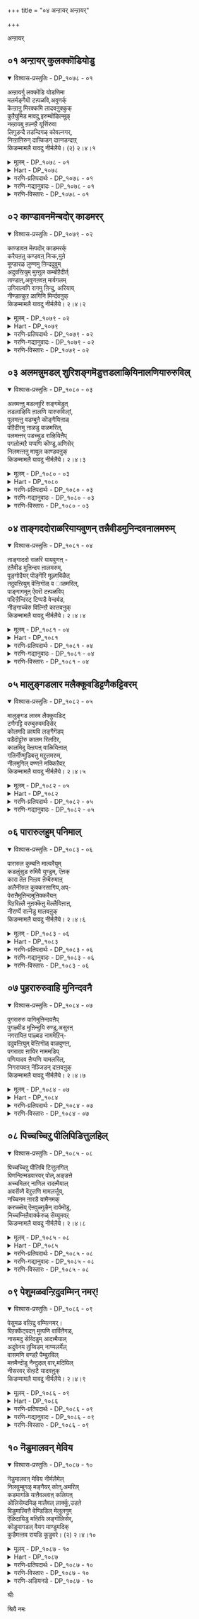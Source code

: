 +++
title = "०४ अन्ऱायर् अन्ऱायर्"

+++

अन्ऱायर्

## ०१ अन्ऱायर् कुलक्कॊडियोडु

<details open><summary>विश्वास-प्रस्तुतिः - DP_१०७८ - ०१</summary>

अऩ्ऱायर्गु लक्कॊडि योडणिमा  
मलर्मङ्गैयॊ टऩ्पळवि,अवुणर्क्  
कॆऩ्ऱाऩु मिरक्कमि लादवऩुक्कुक्  
कुऱैयुमिड मावदु,इरुम्बॊऴिल्सूऴ्  
नऩ्ऱायबु ऩल्नऱै यूर्त्तिरुवा  
लिगुडन्दै तडन्दिगऴ् कोवल्नगर्,  
निऩ्ऱाऩिरुन् दाऩ्किडन् दाऩ्नडन्दाऱ्  
किडम्मामलै यावदु नीर्मलैये। (२) २।४।१
</details>

<details><summary>मूलम् - DP_१०७८ - ०१</summary>

अऩ्ऱायर्गु लक्कॊडि योडणिमा  
मलर्मङ्गैयॊ टऩ्पळवि,अवुणर्क्  
कॆऩ्ऱाऩु मिरक्कमि लादवऩुक्कुक्  
कुऱैयुमिड मावदु,इरुम्बॊऴिल्सूऴ्  
नऩ्ऱायबु ऩल्नऱै यूर्त्तिरुवा  
लिगुडन्दै तडन्दिगऴ् कोवल्नगर्,  
निऩ्ऱाऩिरुन् दाऩ्किडन् दाऩ्नडन्दाऱ्  
किडम्मामलै यावदु नीर्मलैये। (२) २।४।१
</details>

<details><summary>Hart - DP_१०७८</summary>

Our lord who stays with Lakshmi  
and the cowherd’s daughter Nappinnai, loving them,  
stands in Thirunaṛaiyur surrounded with flourishing water and thick groves,  
sits in Thiruvāli, reclines in Thirukkuḍantai  
and dances in Thirukkovalnahar flourishing with ponds:  
He does not show any compassion to the Rākshasas  
and stays in Thiruneermalai hills:
</details>

<details><summary>गरणि-प्रतिपदार्थः - DP_१०७८ - ०१</summary>

अन्ऱु=अन्दु, आयर् कुलम् कॊडियोडु=गोवळर कुलद कुडियॊडनॆ, अणि मामलर् मङ्गैयोडु=सुन्दरवाद दॊड्ड हूविनल्लि हुट्टिद कन्यॆयॊडनॆ, अन्बु अळवि=प्रेमदिन्द कूडिरुववनू, अवुणर् क्कू=असुररिगॆ, ऎन्ऱानुम्=ऎल्ल कालक्कू, इरक्कम् इलादवनुक्कू=करुणॆयिल्लदवनिगॆ, उऱैयुम्=नॆलसुव, इडम् आवदु=स्थळवॆन्दरॆ, इरु=उत्तमवाद, पॊऴिल्=तोपुगळिन्द, शूऴ्-सुत्तुवरिद,नन्ऱु आय=श्रेष्ठ \(पवित्र\)वाद, पुनल्=तीर्थगळुळ्ळ, नऱैयूर्=तिरुनरैयूरिनल्लि, निन्ऱान्=निन्तिरुववनू, तिरु आलि=तिरुवालियल्लि, इरुन्दान्=इरुववनू, कुडन्दै=कुम्भकोणदल्लि, किडन्दान्=शयिनिसिरुववनू, तडम्=तटाकगळिन्द, तिहऴ्=बॆळगुव, कोवल् नहर्=तिरुक्कोवलूरिनल्लि, नडन्दाऱ् कु=नडॆदवनिगॆ, इडम्=नित्यवास माडुव स्थळवॆन्दरॆ, मामलै आवदु=महापर्वतवाद, नीर् मलैये=तिरुनीर् मलै ऎम्बुदे.
</details>

<details><summary>गरणि-गद्यानुवादः - DP_१०७८ - ०१</summary>

अन्दु, गोवळर कुलद कुडियॊडनॆयू सुन्दरवाद दॊड्डहूविनल्लि हुट्टिद कन्यॆयॊडनॆयू प्रेमदिन्द कूडिरुववनू, असुररिगॆ ऎन्दॆन्दिगू करुणॆयिल्लदवनू, उत्तमवाद तोपुगळिन्द सुत्तुवरिद, पवित्रवाद तीर्थगळन्नुळ्ळ तिरुनरैयूरिनल्लि निन्तिरुववनू, तिरुवालियल्लि कुळितिरुववनू, कुम्भकोणदल्लि पवडिसिरुववनू, तटाकगळिन्द बॆळगुव तिरुक्कोवलूरिनल्लि नडॆदवनू नित्यवास माडुव स्थळवॆन्दरॆ. महापर्वतवाद तिरुनीर् मलै ऎम्बुदे.\(१\)
</details>

<details><summary>गरणि-विस्तारः - DP_१०७८ - ०१</summary>

“अन्दु”ऎन्दरॆ, भगवन्तनु श्रीकृष्णनागि अवतरिसिदाग “गोवळर कुलद कुडि” ऎम्बवळु सत्यॆ अथवा नीळादेवि \(नप्पिन्नैदेवि\). भूदेविय अंशळागि अवतरिसिदवळु अवळु. “हूविनल्लि हुट्टिद कन्यॆ”यु श्रीदेवि. श्रीदेविय अंशळागि अवतरिसिदवळु रुक्मिणीदेवि.

कुम्भनॆम्ब राजन मगळु सत्यॆ. अवळिगागि फणवागिट्टिद्द एळुगूळिगळन्नु श्रीकृष्णनु गॆद्दु, सत्यॆयन्नु मदुवॆयादनु. हागॆये, रुक्मिणी देवियन्नु तन्न बाहुबलदिन्दले गॆद्दुकॊण्डु अवळन्नु मदुवॆयादनु. श्रीदेवि भूदेवियवर अंशगळाद रुक्मिणि मत्तु सत्यॆयरल्लि प्रेमदिन्द कूडि इरुववनु स्वामि.

भगवन्तनु अर्चावताररूपियागि ऒन्दॊन्दु पवित्रक्षेत्रदल्लि ऒन्दॊन्दु भङ्गियन्नु अळवडिसिकॊण्डु भक्तरन्नु सलहुत्तानॆ. तिरुनरैयीरिनल्लि स्वामियु “निन्तु” प्रसन्ननागिद्दानॆ. तिरुवालियल्लि अवनु “कुळितु” सेवॆयन्नु पडॆयुत्तिद्दानॆ. कुम्भकोणदल्लि अवनु पवडिसि भक्तरिगॆ आश्रय नीडिद्दानॆ तिरुक्कोयिलूरिनल्लि अवनु “नडॆदु” त्रिविक्रमरूपियागि तोरिकॊळ्ळुत्तिद्दानॆ. अदे स्वामिये, बॆट्टगळल्लि उन्नतवाद बॆट्टवाद तिरुनीर् मलैयल्लि नित्यवास माडुत्त भक्तरिगॆ आश्रयवन्नीयुत्तिद्दानॆ.
</details>

## ०२ काण्डावनमॆन्बदोर् काडमरर्

<details open><summary>विश्वास-प्रस्तुतिः - DP_१०७९ - ०२</summary>

काण्डावऩ मॆऩ्पदॊर् काडमरर्क्  
करैयऩतु कण्डवऩ् निऱ्क,मुऩे  
मूण्डारऴ लुण्णमु ऩिन्ददुवुम्  
अदुवऩ्ऱियुम् मुऩ्ऩुल कम्बॊऱैदीर्त्  
ताण्डाऩ्,अवुणऩवऩ् मार्वगलम्  
उगिराल्वगि रागमु ऩिन्दु, अरियाय्  
नीण्डाऩ्कुऱ ळागिनि मिर्न्दवऩुक्  
किडम्मामलै यावदु नीर्मलैये। २।४।२
</details>

<details><summary>मूलम् - DP_१०७९ - ०२</summary>

काण्डावऩ मॆऩ्पदॊर् काडमरर्क्  
करैयऩतु कण्डवऩ् निऱ्क,मुऩे  
मूण्डारऴ लुण्णमु ऩिन्ददुवुम्  
अदुवऩ्ऱियुम् मुऩ्ऩुल कम्बॊऱैदीर्त्  
ताण्डाऩ्,अवुणऩवऩ् मार्वगलम्  
उगिराल्वगि रागमु ऩिन्दु, अरियाय्  
नीण्डाऩ्कुऱ ळागिनि मिर्न्दवऩुक्  
किडम्मामलै यावदु नीर्मलैये। २।४।२
</details>

<details><summary>Hart - DP_१०७९</summary>

The lord grew angry at Indra  
and burned Kāṇḍavanam when Indra stayed there:  
He fought in the Bharatha war and saved the world from affliction,  
and when he became angry with Hiraṇyan,  
he took the form of a man-lion and split open the Asuran’s chest:  
The lord who went to Mahabali’s sacrifice as a dwarf, grew tall  
and measured the earth and the sky with his feet  
stays in the famous hills of Thiruneermalai:
</details>

<details><summary>गरणि-प्रतिपदार्थः - DP_१०७९ - ०२</summary>

काण्डवनम् ऎन्बदु=खाण्डववन ऎम्बुदु, ओर्=असदृशवाद, काडु अदु=काडु अदु, अमरर् क्कू=देवतॆगळिगॆ, अरैयन्=ऒडॆयनु, अवन्=अवनु, कण्डुनिऱ् क=नोडुत्त निन्तिरलु, मुने=बहळ हिन्दॆ, मूण्डु=हॊत्तिकॊण्डु, आर्=विस्तारवागि तुम्बिकॊण्डु, अऴल्=बॆङ्कियु, उण्ड=भस्म माडुत्तिरलु, मुनिन्दु अदुवुम्=कोपगॊण्डवनू, अदु अन्ऱियुम्=अदल्लदॆयू, मुन्=हिन्दॆ, उलहम्=भूमिय, पॊऱि=भारवन्नु, तीर् त्तु=कळॆदु, आण्डान्=लोकगळन्नु कापाडिदवनू, अवुणन् अवन्=राक्षसनादवन, मार्बु अहलम्=विशालवाद ऎदॆयन्नु, उहिराल्=उगुरुगळिन्द, वहिर् आह=सीळागुवन्तॆ, मुनिन्दु=कोपगॊण्डु, अरि आय्=नरहरियागि, नीण्डान्=बॆळॆदवनू, कुऱळ् आहि=वामन ब्रह्मचारियागि, निमिर्न्दवनुक्कू=नॆट्टगॆ बॆळॆदवनिगॆ, इडम्=नॆलॆसलु स्थळवॆन्दरॆ, मामलै आवदु=बलुदॊड्ड बॆट्टवाद, नीर् मलैये=तिरुनीर् मलै\(क्षेत्रवे\)ये.
</details>

<details><summary>गरणि-गद्यानुवादः - DP_१०७९ - ०२</summary>

हिन्दॆ ऒन्दु सल खाण्डव वनवॆम्ब असदृशवाद काडन्नु देवेन्द्रनु नोडुत्तिद्दन्तॆये अग्नियु अदन्नु सुट्टुभस्म माडिबिडुवुदन्नु कोपगॊण्डु नोडिकॊण्डवन्य्, भूमियभारवन्नु कळॆदु रक्षिसिदवनू, इन्नॊन्दु सल राक्षसनादवन विशालवाद ऎदॆयन्नु उगुरुगळिन्दले सीळुवन्तॆ कोपगॊण्डु नरहरियागि बॆळॆदवनू, वामन वटुवागिद्दु ऎत्तरक्कॆ बॆळॆदवनू आदवनिगॆ नॆलसलु स्थळवॆन्दरॆ, बलुदॊड्ड बॆट्टवाद तिरुनीलमलैये.\(२\)
</details>

<details><summary>गरणि-विस्तारः - DP_१०७९ - ०२</summary>

भूभारवन्नु इळिसुवुदक्कागि, आश्रितरन्नु रक्षिसुवुदक्कागि भगवन्तनु नडसिद कॆलवु अप्रतिमकार्यगळन्नु आऴ्वाररु इल्लि हेळुत्तारॆ.

मॊदलनॆयदु खाण्डव वन दहनद कतॆ. ऒन्दु सल कृष्णार्जुनर बळिगॆ ऒब्ब मुदिब्राह्मणनु बन्दु तनगॆ उण्णलु बेकॆन्दु बेडिदनु. निनगॆ बेकाद्दन्नु निनगॆ तिन्नलु कॊडुत्तेवॆ एनुबेकु केळु”ऎन्दरु. हीगॆ अवरिन्द मातन्नु पडॆदुकॊण्डु कूडले आ ब्राह्मणनु तन्न निजरूपवन्नु तळॆदनु. अवर मुन्दॆ निन्तु “स्वामि, बेरॆ रूपदिन्द बन्दु निम्मल्लि बेडिकॊण्डद्दक्कॆ क्षमॆ बेडुत्तेनॆ. नानु अग्नि. ननगॆ मन्दवागिदॆ. नन्न रोगवासियागलु कॆलवु अपरूपवाद वनौषधिगळु बेकु. अवुगळु खाण्डववनदल्लि मात्रवे बॆळॆयुत्तिवॆ. इन्द्रनिगॆ आ वन सेरिद्दु. यारन्नू अदरॊळक्कॆ होगगॊडदन्तॆ इन्द्रनु नोडिकॊळ्ळुत्तिद्दानॆ. अल्लि ननगॆ बेकाद गिडमूलिकॆगळन्नु उपयोगिसिकॊळ्ळलु ननगॆ अवकाश माडिकॊडि”, ऎन्दनु. कृष्णार्जुनरु हेळिदरु- “आ वनदल्लि कॆलवु दुष्टमृगगळू, दुष्टराक्षसरू तुम्बिकॊण्डिद्दारॆ.अवरन्नॆल्ला निर्मूलगॊळिसुवॆयादरॆ, सै”ऎग्नि अदक्कॆ ऒप्पिदनु. मूवरु वनद बळिगॆ होदरु. ऒळक्कॆ प्रवेशिसुवन्तॆ अग्निगॆ आज्ञ माडिदरु. कूडले वनवॆल्ल, ऎल्लॆल्लू ऒन्देबारिगॆ बॆङ्कि हॊत्तिकॊण्डु आवरिसितु. वनवन्नु सुडलु मॊदलु माडितु. देवेन्द्रनु इदन्नु कण्डनु. बहळ बिरुसाद मळॆयन्नु आ वनद मेलॆ सुरिसिदनु. आदरॆ, अर्जुननु आ वनवन्नु ऎल्ल कडॆगळिन्दलू बाणगळिन्द चप्परवन्नु कट्टि, ऒन्दु हनि मळॆयू ऒळक्कॆ बीळदन्तॆ कतडॆदिट्टनु. इदरिन्द, अग्नियु खाण्डव वनवन्नु पूर्तियागि सुट्टुहाकिदनु. लॆक्कविल्लदष्टु दुष्टप्राणिगळू दुष्तराक्षसरू अल्लिन्द तप्पिसिकॊळ्ळलारदॆ अल्लिये नाशहॊन्दिदरु.

ऎरडनॆयदु भूमिय भारवन्नु कळॆदद्दु. महाभारतयुद्धवन्नु तॊडगिसिदवनू,अलि नॆरॆद हदिनॆण्टु अक्षौहिणि सैन्यवू, ऎल्ल कौरवरू, अवर बन्धुमित्ररू-ऎल्लरू मडिदु नाशवागुवन्तॆ माडिदवनू श्रीकृष्णरूपियाद भगवन्तने. इदरिन्द बहुमट्टिन भूभार इळियितु.

मूरनॆयदु, दुष्टनाद हिरण्यकशिपुवन्नु कॊन्दुहाकि, प्रह्लादनन्नु रक्षिसिद्दु नरहरिरूपनागि.

नाल्कनॆयदु, वामन वटुवागि बन्दु, त्रिविक्रमनागि बॆळॆदु बलिचक्रवर्तियनु उद्धरिसि, अवनिगॆ ऒन्दुलोकाधिपत्यवन्नु कॊट्टद्दु.

परम उदारियाद भगवन्तनु भक्तजनर उद्धारक्कागिये ईग तिरुनीर् मलैयल्लि नॆलसिद्दानॆ. अवनन्नु आश्रयिसि श्रेयस्सु पडॆयबेकॆन्नुत्तारॆ, आऴ्वाररु.
</details>

## ०३ अलमन्नुमडल् शुरिशङ्गमॆडुत्तडलाऴियिनालणियारुरुविल्

<details open><summary>विश्वास-प्रस्तुतिः - DP_१०८० - ०३</summary>

अलमऩ्ऩु मडल्सुरि सङ्गमॆडुत्  
तडलाऴियि ऩालणि यारुरुविल्f,  
पुलमऩ्ऩु वडम्बुऩै कॊङ्गैयिऩाळ्  
पॊऱैदीरमु ऩाळडु वाळमरिल्,  
पलमऩ्ऩर् पडच्चुड राऴियिऩैप्  
पगलोऩ्मऱै यप्पणि कॊण्डु,अणिसेर्  
निलमऩ्ऩऩु मायुल काण्डवऩुक्  
किडम्मामलै यावदु नीर्मलैये। २।४।३
</details>

<details><summary>मूलम् - DP_१०८० - ०३</summary>

अलमऩ्ऩु मडल्सुरि सङ्गमॆडुत्  
तडलाऴियि ऩालणि यारुरुविल्f,  
पुलमऩ्ऩु वडम्बुऩै कॊङ्गैयिऩाळ्  
पॊऱैदीरमु ऩाळडु वाळमरिल्,  
पलमऩ्ऩर् पडच्चुड राऴियिऩैप्  
पगलोऩ्मऱै यप्पणि कॊण्डु,अणिसेर्  
निलमऩ्ऩऩु मायुल काण्डवऩुक्  
किडम्मामलै यावदु नीर्मलैये। २।४।३
</details>

<details><summary>Hart - DP_१०८०</summary>

Our god, the ruler of the world carries a curving conch  
and a mighty discus that destroys his enemies  
fought in the Bharatha war with the Kauravas,  
throwing his shining discus and hiding the sun,  
the god of the day, and causing the Pandavas to win the war,  
taking away the suffering of Draupadi  
ornamented with beautiful jewels:  
He stays in the beautiful Thiruneermalai hills:
</details>

<details><summary>गरणि-प्रतिपदार्थः - DP_१०८० - ०३</summary>

अलम्=हलायुधवन्नू, मन्नुम्=शाश्वतवाद, अडल्=जयगळिसुव, शुरिशङ्गम्=बलमुरि\(सुरुळि\)शङ्खवन्नू, ऎडुत्तु=धरिसि, अडल्=शक्तिपूर्णवाद, आऴियिनाल्=चक्रायुधदिन्द, अणि=सॊबगु, आर्=तुम्बिद, उरुविल्=दिव्यस्वरूपदिन्द, पुलम्=इन्द्रियगळु, मन्नु=शाश्वतवागि, वडम् पुनै=देहद भागगळन्नु मनोहरगॊळिसिरुव, कॊङ्गैयिन् आळ्=स्तनगळन्नुळ्ळवळ, पॊऱै=सङ्कटवन्नु, तीर=तीरिसुवुदक्कागि, आळ्=जनरन्नु, अडुवाळ्=कॊल्लुवुदक्कागि, अमरिल्=युद्धदल्लि, पल=अनेक, मन्नर्=राजरुगळु, पड-मडिदु बीळुवन्तॆ, शुडर् आऴियिनै=तीक्ष्णवाद\(प्रज्वलिसुव\) चक्रायुधवन्नु, पहलोन्=सूर्यनन्नु, मऱैय=मरॆयिसुवन्तॆ, पणिकॊण्ड=कॆलस माडिद, अणिशेर्=सुन्दरवाद, निलम्=भूमिय, मन्ननुम् आय=ऒडॆयनू आगि, उलहु आण्डवनुक्कू=लोकगळन्नु आळिदवनिगॆ, इडम्=नॆलॆसलु स्थळवॆन्दरॆ, मामलै आवदु=बलुदॊड्ड बॆट्टवाद, नीर् मलैये=तिरुनीर् मलै\(क्षेत्रवे\)ये.
</details>

<details><summary>गरणि-गद्यानुवादः - DP_१०८० - ०३</summary>

हलायुधवन्नू शाश्वतवागि जयगळिसुव सुरुळि शङ्खवन्नू शक्तिपूर्णवाद\(समर्थवाद\) चक्रायुधवन्नू धरिसि सॊबगु तुम्बिद दिव्यस्वरूपदिन्द इन्द्रियगळु शाश्वतवागि देहवन्नु मनोहरगॊळिसुव स्तनगळन्नुळ्ळवळ सङ्कटवन्नु तोरिसुवुदक्कागि, जनरन्नॆल्ल कॊल्लुवुदक्कागि युद्धदल्लि अनेक राजरुगळु मडिदुबीळुवन्तॆ तीक्ष्णवाद प्रज्वलिसुव चक्रायुधवन्नु सूर्यनन्ने मरॆसुवन्तॆ हिडिदु कॆलसमाडिद सुन्दरवाद भूमिय ऒडॆयनू आगि, लोकगळन्नु आळिदवनिगॆ नॆलसुव स्थळवॆन्दरॆ, बलुदॊड्ड बॆट्टवागिरुव तिरुनीर् मलैये.\(३\)
</details>

<details><summary>गरणि-विस्तारः - DP_१०८० - ०३</summary>

दशावतारगळल्लि मूवरु “राम”रन्नु हेळुवुदू वाडिकॆयल्लिदॆ. भार्गव राम अथवा परशुराम, दशरथ राम अथवा श्रीराम, मत्तु बलभद्र अथवा बलराम-ऎम्बवरु मूवरु “राम”रु. परशुरामनिगॆ गण्डुगॊडलि आयुध. दशरथरामन आयुध कोदण्ड\(बिल्लु\). श्रीकृष्णन अण्णनाद बलरामनिगॆ “नेगिलु अथवा हलवे” आयुध. पाशुरदल्लि हलायुधवन्नू, शङ्खचक्रगळन्नू धरिसिदवनु ऒब्बने ऎनुवन्तॆ तोरुत्तदॆ. शङ्खवन्नू चक्रवन्नू धरिसिदवनु बलरामन तम्मनाद श्रीकृष्ण.बलरामनन्नू श्रीकृष्णनन्नू भगवन्तन अवतारगळॆन्दु भाविसि आ आयुधगळन्नु धरिसिदवनु आ स्वामिये ऎम्बन्तॆ वर्णिसलागिदॆ. अवतारगळु भिन्नवादरू ऎल्लवू ऒब्बनदे अल्लवे?

महबहारत युद्धदल्लि, साहसद कतॆगळल्लि बलरामन पात्रबहळ कडमॆ. कॆलसवॆल्ल श्रीकृष्णनदे. लॆक्कविल्लदष्टु राजरन्नु सैन्यवन्नू कॊन्दुहाकिद्दू भूमिय भारवन्निळिसुवुदक्कागि. भीष्मन मुन्दॆ, युद्धकालदल्लि चक्रायुधवन्नु हिडिदु, अवनु निन्ताग सूर्यनन्ने मरॆसुवष्टु दिव्यतेजस्सिनिन्द प्रज्वलिसुत्त मॆरॆदवनु अवने\!

पाशुरदल्लि वर्णिस होगिरुव “मनोहरवाद देहवुळ्ळ सॊबगिनवळन्नु”भूदेवि ऎन्दु भाविसबेकु.
</details>

## ०४ ताङ्गददोराळरियायवुणन् तन्नैवीडमुनिन्दवनालमरुम्

<details open><summary>विश्वास-प्रस्तुतिः - DP_१०८१ - ०४</summary>

ताङ्गाददो राळरि यायवुणऩ् -  
ऱऩैवीड मुऩिन्दव ऩालमरुम्,  
पूङ्गोदैयर् पॊङ्गॆरि मूऴ्गविळैत्  
तदुवऩ्ऱियुम् वॆऩ्ऱिगॊळ् व ाळमरिल्,  
पाङ्गागमुऩ् ऐवरॊ टऩ्पळविप्  
पदिऱ्ऱैन्दिरट् टिप्पडै वेन्दर्बड,  
नीङ्गाच्चॆरु विल्निऱै कात्तवऩुक्  
किडम्मामलै यावदु नीर्मलैये। २।४।४
</details>

<details><summary>मूलम् - DP_१०८१ - ०४</summary>

ताङ्गाददो राळरि यायवुणऩ् -  
ऱऩैवीड मुऩिन्दव ऩालमरुम्,  
पूङ्गोदैयर् पॊङ्गॆरि मूऴ्गविळैत्  
तदुवऩ्ऱियुम् वॆऩ्ऱिगॊळ् व ाळमरिल्,  
पाङ्गागमुऩ् ऐवरॊ टऩ्पळविप्  
पदिऱ्ऱैन्दिरट् टिप्पडै वेन्दर्बड,  
नीङ्गाच्चॆरु विल्निऱै कात्तवऩुक्  
किडम्मामलै यावदु नीर्मलैये। २।४।४
</details>

<details><summary>Hart - DP_१०८१</summary>

Our lord took the form of a man-lion and killed Hiraṇyan  
making all his wives enter the fire,  
and joined the Pandavas, protecting them in the Bharatha war,  
destroying the hundred Kauravas,  
and fulfilling the challenge of Draupadi:  
He stays in the large Thiruneermalai hills:
</details>

<details><summary>गरणि-प्रतिपदार्थः - DP_१०८१ - ०४</summary>

ताङ्गाद=ऎदुरिसलु, तडॆतलु असाध्यवाद, अदु ओर्=अदॊन्दु साटियिल्लद, आळ् अरि आय्=नरहरियागि, अवुणन् तनै=असुरन, वीडमुनिन्दु=मडियुवन्तॆ कोपगॊण्डु, अवनाल्=अवनिन्द, अमरुम्=आश्रयपडॆदिद्द, पूङ्गॊदैयर्=अवन हॆण्डिरु, पॊङ्गु ऎरि मूऴ् ह=उक्कि हरियुव ज्वालॆयल्लि होगुवन्तॆ, विळैत्तु=माडिदवनागि, अदु अन्ऱियुम्=अदल्लदॆ \(अष्टे अल्लदॆ\), वॆन्ऱिकॊळ्=जयगळिसिद, वाळ् अमरिल्=दॊड्डयुद्धदल्लि, पाङ्गाह=तक्क हागॆ \(गॆळॆयनागि\), मुन्=हिन्दॆ, ऒन्दु सल, ऐवरॊडु=ऐवरॊडनॆ, अन्बु अळवि=कृपॆयन्नु तोरि, पदिट्रै=नूर्वर, तिरट्टि=ऒट्टाद, पडै=आयुधगळुळ्ळ, वेन्दर्=राजरू, पड=मडिदु बीळुवन्तॆ, नीङ्गाद-मुगियद\(कॊनॆ मुट्टद\), शॆरुविल्=युद्धदल्लि, निऱै=धर्मवन्नु\(ऒळ्ळॆयदन्नु\), कात्तवनुक्कू=कादवनिगॆ\(रक्षिसिदवनिगॆ\), इडम्=नॆलॆसलु स्थळवॆन्दरॆ, मामलै आवदु=बलुदॊड्ड बॆट्टवाद, नीर् मलैये=तिरुनीर् मलै\(क्षेत्रवे\)ये.
</details>

<details><summary>गरणि-गद्यानुवादः - DP_१०८१ - ०४</summary>

ऎदुरिसलु असाध्यवादन्थ ऒन्दु अपरूपवाद नरहरियागि असुरनु मडिदुबीळुवन्तॆ कोपगॊण्डु अवनन्नाश्रयिसिद्द अवन हॆण्डिरु उक्किहरियुव ज्वालॆयल्लि होगुवन्तॆ माडिदवनू, अष्टे अल्लदॆ हिन्दॆ ऒन्दु सल जयगळिसिद दॊड्डयुद्धदल्लि ऐवरॊडनॆ गॆळॆयनागि अवरिगॆ कृपॆदोरि, नूर्वरु राजरु ऒट्टागि आयुधगळॊडनॆ मडिदु बीळुवन्तॆ, आ कॊनॆमुट्टद युद्धदल्लि ऒळ्ळॆयदन्नु \(धर्मवन्नु\) रक्षिसिदवनिगॆ नॆलसुव स्थळवॆन्दरॆ, दॊड्डबॆट्टवॆन्दरॆ, तिरुनीर् मलैये.\(४\)
</details>

<details><summary>गरणि-विस्तारः - DP_१०८१ - ०४</summary>

नरहरियागि अवतरिसि नडसिद दुष्टनाशन कार्यवन्नू, श्रीकृष्णनागि अवतरिसि महाभारतयुद्धवन्नु तॊडगिसि, सज्जनर रक्षणॆयन्नु नडसि भूभारवन्नु इळिसिद महत्कार्यवन्नू ई पाशुरदल्लि हेळलागिदॆ.
</details>

## ०५ मालुङ्गडलार मलैक्कूवडिट्टणैकट्टिवरम्

<details open><summary>विश्वास-प्रस्तुतिः - DP_१०८२ - ०५</summary>

मालुङ्गड लारम लैक्कुवडिट्  
टणैगट्टि वरम्बुरुवमदिसेर्  
कोलमदि ळायवि लङ्गैगॆडप्  
पडैदॊट्टॊरु कालम रिलदिर,  
कालमिदु वॆऩ्ऱयऩ् वाळियिऩाल्  
गतिर्नीण्मुडिबत्तु मऱुत्तमरुम्,  
नीलमुगिल् वण्णऩॆ मक्किऱैवऱ्  
किडम्मामलै यावदु नीर्मलैये। २।४।५
</details>

<details><summary>मूलम् - DP_१०८२ - ०५</summary>

मालुङ्गड लारम लैक्कुवडिट्  
टणैगट्टि वरम्बुरुवमदिसेर्  
कोलमदि ळायवि लङ्गैगॆडप्  
पडैदॊट्टॊरु कालम रिलदिर,  
कालमिदु वॆऩ्ऱयऩ् वाळियिऩाल्  
गतिर्नीण्मुडिबत्तु मऱुत्तमरुम्,  
नीलमुगिल् वण्णऩॆ मक्किऱैवऱ्  
किडम्मामलै यावदु नीर्मलैये। २।४।५
</details>

<details><summary>Hart - DP_१०८२</summary>

The dark cloud-colored lord  
built a bridge on the roaring ocean  
to go to Lanka with beautiful forts over which moon floats  
and fought with the army of the Rākshasas,terrifying them, destroying Lanka,  
and cutting off the ten heads with shining crowns of Rāvaṇa  
with the sword that was given to him by Nānmuhan:  
He stays in the wonderful Thiruneermalai hills:
</details>

<details><summary>गरणि-प्रतिपदार्थः - DP_१०८२ - ०५</summary>

मालुम्=बलुदॊड्डदाद, कडल्=कडलु,आर=तुम्बुवन्तॆ, मलै=बॆट्टगळ, कुवडु=शिखरगळन्नु, इट्टु=मुळुगिसि, वरम्बु उरुव=ऎदुरु दडवन्नु सेरुवन्तॆ, अणैकट्टि=सेतुवॆयन्नु कट्टि, मदिशेर्-चन्द्रनिगॆ समनाद, कोलम्=सुन्दरवाद, मदिळ् आय=कोटॆयिन्दाद, इलङ्गै=लङ्कापट्टणवु, कॆड=नाशवागुवन्तॆ, पडैतॊट्टु=आयुधगळन्नु प्रयोगिसि, ऒरुकाल्=ऒन्दु सल, अमरिल् अदिर=युद्धभूमि नडुगुवन्तॆ माडलु, कालम् इदु ऎन्ऱु=इदु सकालवॆन्दु तिळिदु, अयन् वाळियिनाल्=ब्रह्मास्त्रदिन्द, कदिर् नीळ् मुडिपत्तुम्=हॊळॆयुव, ऎत्तरवाद, किरीटगळु हत्तन्नू अऱुत्तु=कडिदु हाकि, अमरुम्=मुगिसिद, नीलम् मुहिल् वण्णन्=नीलमुगिलबण्णदवनु, ऎमक्कू=नमगॆ, इऱैवऱ् कु=ऒडॆयनादवनिगॆ, इडम्=नॆलॆसलु स्थळवॆन्दरॆ, मामलै आवदु=बलुदॊड्ड बॆट्टवाद, नीर् मलैये=तिरुनीर् मलै\(क्षेत्रवे\)ये.
</details>

<details><summary>गरणि-गद्यानुवादः - DP_१०८२ - ०५</summary>

हिन्दॆ ऒन्दु सल, बलुदॊड्डदाद कडलु तुम्बुवन्तॆ बॆट्टगळ शिखरगळॊडनॆ मुळुगिसि, ऎदुरु दडवन्नु सेरुवन्तॆ अणॆयनु कट्टि,चन्द्रनिगॆ समनाद सुन्दरवाद कोटॆगळिन्दाद लङ्कापुरियु नाशवागुवन्तॆ आयुधगळन्नु प्रयोगिसि, युद्धभूमियु नडुगुवन्तॆ माडलु इदु सकालवॆन्दु तिळिदु ब्रह्मास्त्रदिन्द हॊळॆयुव ऎत्तरवाद किरीटगळ तलॆगळु हत्तन्नू कडिदुहाकि मुगिसिद नीलमेघश्यामनागि नमगॆ ऒडॆयनागिरुववनिगॆ नॆलसलु स्थळवु बलुदॊड्डबॆट्टवॆन्दरॆ तिरुनीर् मलैये.\(५\)
</details>

## ०६ पारारुलहुम् पनिमाल्

<details open><summary>विश्वास-प्रस्तुतिः - DP_१०८३ - ०६</summary>

पारारुल कुम्बऩि माल्वरैयुम्  
कडलुंसुड रुमिवै युण्डुम्, ऎऩक्  
कारा तॆऩ निऩ्ऱव ऩॆम्बॆरुमाऩ्  
अलैनीरुल कुक्करसागिय,अप्-  
पेराऩैमुऩिन्दमुऩिक्करैयऩ्  
पिऱरिल्लै नुऩक्कॆऩु मॆल्लैयिऩाऩ्,  
नीरार्प्पे राऩ्नॆडु मालवऩुक्  
किडम्मामलै यावदु नीर्मलैये। २।४।६
</details>

<details><summary>मूलम् - DP_१०८३ - ०६</summary>

पारारुल कुम्बऩि माल्वरैयुम्  
कडलुंसुड रुमिवै युण्डुम्, ऎऩक्  
कारा तॆऩ निऩ्ऱव ऩॆम्बॆरुमाऩ्  
अलैनीरुल कुक्करसागिय,अप्-  
पेराऩैमुऩिन्दमुऩिक्करैयऩ्  
पिऱरिल्लै नुऩक्कॆऩु मॆल्लैयिऩाऩ्,  
नीरार्प्पे राऩ्नॆडु मालवऩुक्  
किडम्मामलै यावदु नीर्मलैये। २।४।६
</details>

<details><summary>Hart - DP_१०८३</summary>

Neḍumal, the ocean-colored god,  
who swallowed the world, the high snow-filled mountains,  
the oceans, the sun and the moon and still felt hungry  
and quarreled with Parasuraman, the matchless sage,  
the king of a huge land surrounded with oceans  
stays in the large Thiruneermalai hills and rests on Adisesha on the ocean:
</details>

<details><summary>गरणि-प्रतिपदार्थः - DP_१०८३ - ०६</summary>

पार् आर् उलहुम्=भूमियॆम्ब विशालवाद लोकवन्नू, पनि=तम्पाद, माल्=दॊड्ड, वरैयुम्-पर्वतगळन्नू, कडलुम्=सागरगळन्नू, शुडरुम्=चन्द्रसूर्यरन्नू, इवै=इवुगळॆल्लवन्नू, उण्डु=उण्डु\(बळिकलू\) ऎनक्कु=ननगॆ, आरादु=हसिवु तीरदु, ऎन=ऎन्नुवन्तॆ, निन्ऱवन्=इरुववनू, ऎम्बॆरुमान्=नम्म स्वामियू, अलैनीर्=सागरदिन्द सुत्तुवरिदिरुव, उलहुक्कू=भूमण्डलक्कॆ, अरशु आहिय=राजरागिरुव, अप्पेरानै=आ हॆसरिनवनन्नॆल्ला, मुनिन्द=कोपगॊण्ड, मुनिक्कू=-मुनिगॆ, अरैयन्=नाशकारकनू, नुनक्कू=निनगॆ, पिऱर्=बेरॆ यारू, इल्लै=इल्लवे इल्ल, ऎनुम्=ऎन्नुवन्तॆ इरुववनू, ऎल्लैयिनान्=गडियल्लिये इरुववनू इल्लवे इल्ल ऎन्नुवन्तॆ इरुववनू, नीर् आर्=विस्तारवाद जलराशिय, पेरान्=हॆसरिनवनू,नॆडुमाल् अवनुक्कू=सर्वेश्वरनाद अवनिगॆ, इडम्=नॆलॆसलु स्थळवॆन्दरॆ, मामलै आवदु=बलुदॊड्ड बॆट्टवाद, नीर् मलैये=तिरुनीर् मलै\(क्षेत्रवे\)ये.
</details>

<details><summary>गरणि-गद्यानुवादः - DP_१०८३ - ०६</summary>

विशालवाद भूलोकवन्नू, तम्पागिरुव दॊड्ड बॆट्टगळन्नू सागरगळन्नू चन्द्रसूर्यरन्नू इन्नू ऎल्लवन्नू नुङ्गिद बळिकलू ननगॆ हसिवु तीरदु ऎन्नुवन्तॆ इरुववनू, नम्म स्वामियू, सागरदिन्द सुत्तुवरिदिरुव भूमण्डलद राजरु ऎम्ब हॆसरिनवरिगॆल्ल शत्रुवाद मुनिगॆ नाशकारकनू, बेरॆ यारू निनगॆ समरिल्ल, निन्न ऎल्लॆयल्लि निल्लुववरू इल्ल”ऎम्बन्तॆ इरुववनू, विस्तारवाद जलराशिय हॆसरिनवनू, सर्वेश्वरनू आद अवनिगॆ नॆलसलु स्थळवु बलुदॊड्ड बॆट्टवॆन्दरॆ तिरुनीर् मलैये.\(६\)
</details>

<details><summary>गरणि-विस्तारः - DP_१०८३ - ०६</summary>

महाप्रळयदल्लि भगवन्तन स्वरूपवॆन्थाद्दु ऎम्बुदन्नु इल्लि सूचिसलागिदॆ. तन्न सृष्टिय ऎल्ल वस्तुगळन्नू कबळिसि हाकिदरू सह स्वामिगॆ तृप्तियिल्लवन्तॆ\! अवन हसिवु तीरदन्तॆ\!

भूमण्डलदल्लि राजरु ऎन्निसिकॊण्ड क्षत्रियकुलक्के शत्रुवॆनिसिद्दवनु परशुरामनु. अवन गण्डुगॊडलिगॆ तुत्ताद क्षत्रियरु अदॆष्टु मन्दियो\! अन्थ अनर्थकारियन्नु ऎदुरिसि, अवन सामर्थ्यवन्नु कसिदुकॊण्डवनु श्रीरामनु. ऒन्दु अवतारद मुगिवु इन्नॊन्दर मॊदलु ऎन्दु तोरिसुवुदु इदु\!

भगवन्तनिगॆ समरुण्टे? साटियुण्टे? अवनु सर्वेश्वरनल्लवे? अवन आ अधिकारद ऎल्लॆयन्नु तुळियबल्लवरादरू इद्दारॆये? अवनन्नु एनॆन्दु करॆयुवुदु? यावुदॆन्दरॆ अदे अवन हॆसरु\! सृष्टिय वस्तुगळ हॆसरुगळॆल्लवू अवन हॆसरुगळे\! कडलिन हॆसरिनवनू अवने\!

अमितसमर्थनाद कारुण्यजलधियाद भगवन्तनु तिरुनीर् मलैयल्लि भक्तर उद्धारक्कागिये नॆलसिद्दानॆ. अवनन्नु आश्रयिसि, अवन कृपॆगॆ पात्ररागबेकु-ऎन्नुत्तारॆ, आऴ्वाररु.
</details>

## ०७ पुहरारुरुवाहि मुनिन्दवनै

<details open><summary>विश्वास-प्रस्तुतिः - DP_१०८४ - ०७</summary>

पुगरारुरु वागिमुऩिन्दवऩैप्  
पुगऴ्वीड मुऩिन्दुयि रुण्डु,असुरऩ्  
नगरायिऩ पाऴ्बड नाममॆऱिन्-  
ददुवऩ्ऱियुम् वॆऩ्ऱिगॊळ् वाळवुणऩ्,  
पगरादव ऩायिर नाममडिप्  
पणियादव ऩैप्पणि यामलरिल्,  
निगरायवऩ् नॆञ्जिडन् दाऩवऩुक्  
किडम्मामलै यावदु नीर्मलैये। २।४।७
</details>

<details><summary>मूलम् - DP_१०८४ - ०७</summary>

पुगरारुरु वागिमुऩिन्दवऩैप्  
पुगऴ्वीड मुऩिन्दुयि रुण्डु,असुरऩ्  
नगरायिऩ पाऴ्बड नाममॆऱिन्-  
ददुवऩ्ऱियुम् वॆऩ्ऱिगॊळ् वाळवुणऩ्,  
पगरादव ऩायिर नाममडिप्  
पणियादव ऩैप्पणि यामलरिल्,  
निगरायवऩ् नॆञ्जिडन् दाऩवऩुक्  
किडम्मामलै यावदु नीर्मलैये। २।४।७
</details>

<details><summary>Hart - DP_१०८४</summary>

When the Rākshasa Hiraṇyan, conquerer of all with his sword,  
did not listen to his son Prahladan  
and refused to recite the thousand names of the god,  
the lord who was the equal of the Asuran Hiraṇyan in battle  
took the form of a heroic man-lion,  
fought with Hiraṇyan and split open his chest:  
He stays in the large Thiruneermalai hills:
</details>

<details><summary>गरणि-प्रतिपदार्थः - DP_१०८४ - ०७</summary>

पुहर्=तेजस्सु, आर्=तुम्बिद, उरु आहि=रूपवुळ्ळवनागि, मुनिन्दवनै=कोपगॊण्डवनन्नु, पुहऴ् वीड=अवन हॊगळिकॆयॆल्ल नाशवागुवन्तॆ, मुनिन्दु=कोपगॊण्डु, उयिर् उण्डु=प्राणवन्नु अपहरिसि, \(कॊन्दु\), अशुरन्=आ असुरन, नहर् आयिन=नगरगळॆनिसिद्दवन्नु, पाऴ्पड=हाळु बीळुवन्तॆयू, नामम् ऎरिन्दु=हॆसरु सह इल्लदन्तॆयू माडि, अदु अन्ऱियुम्=अष्टे अल्लदॆयू, वॆन्ऱिकॊळ्=जयगळिसुव, वाळ्=खड्गधारियाद, अवुणन्=असुरनू, आयिरम् नामम्=साविर नामगळन्नु, पहरादवन्=उच्चरिसदवनू, अडि पणियादवन्=पादगळिगॆ ऎरगदवनू, पणियाल्=कार्यगळल्लियू, अमरिल्=युद्धदल्लि, निहर् आयवन्=\(तनगॆ\)समनादवनू आद, अवनै=अवनन्नु, नॆञ्जु=ऎदॆयन्नु, इडन्दान् अवनुक्कू=सीळिदवनिगॆ, इडम्=नॆलॆसलु स्थळवॆन्दरॆ, मामलै आवदु=बलुदॊड्ड बॆट्टवाद, नीर् मलैये=तिरुनीर् मलै\(क्षेत्रवे\)ये.
</details>

<details><summary>गरणि-विस्तारः - DP_१०८४ - ०७</summary>

तेजस्सिनिन्द तुम्बिद रूपवुळ्ळवनागि कोपगॊण्डवनन्नु अवन हॊगळिकॆयॆल्ल नाशवागुवन्तॆ कोपिसिकॊण्डु अवनन्नु कॊन्दु, आ असुरन

नगरगळु हाळुबीळुवन्तॆयू हॆसरिल्लदन्तॆयू माडि, अष्टे अल्लदॆ जयवन्नु गळिसिकॊडुव खड्गधारियागि, साविर नामगळन्नु उच्चरिसदवनागि, पादगळिगॆ ऎरगदवनागि कार्यदल्लू युद्धदल्लू तनगॆ सरिसमनागिद्द असुरन ऎदॆयन्नु सीळिदवनिगॆ नॆलसलु स्थळवाद बलुदॊड्ड बॆट्टवॆन्दरॆ तिरु नीर् मलैये.\(७\)

ई पाशुरदल्लि भगवन्तन दुष्टनिग्रहद विषयदल्लि ऎरडु निदर्शनगळन्नु तॆगॆदुकॊळ्ळलागिदॆ. मॊदलनॆयदु भगवन्तनु श्रीकृष्णनागि अवतरिसिद्दाग नडॆदद्दु. काशिपट्टणद नॆरॆयल्लि करूशपट्टण\(मत्तु देश\). अदक्कॆ पौण्ड्रक नॆम्बवनॊब्ब राज. तनन् समानरे इल्लवॆम्ब हॆम्मॆ अवनिगॆ. अवन सङ्गडिगरु. “नीने भगवन्तन अवतारवाद वासुदेव”ऎन्दु मुखस्तुति माडुत्तिद्दरु. अदन्नु केळिकेळि अवनिगॆ अदे नम्बिकॆ बन्तु. तन्नन्नु पौण्ड्रक वासुदेव” ऎन्दु करॆयबेकॆन्दु तन्न देशदल्लॆल्ला सारिसिदनु. अल्लदॆ तानु शङ्ख, चक्रगळन्नू,कौस्तुभमणियन्नू, पीताम्बरवन्नू वनमालॆयन्नू धरिसिकॊण्डिद्दनु. कडॆगॆ, श्रीकृष्णन बळिगॆ तन्न दूतनॊब्बनन्नु कळुहिसि, “नाने वासुदेव, नीनल्ल. सुळ्ळुसुळ्ळागि असाधारणवाद चिह्नॆगळन्नु धरिसिरुवुदु तप्पु. इन्दिनिन्द अवुगळन्नु तॆगॆदुहाकु. इल्लवादरॆ, नन्नॊडनॆ युद्धक्कॆ सिद्धनागु”ऎन्दु हेळिकळुहिसिदनु. अवन अट्टहासद मातुगळिगॆ कृष्णनु नसुनक्कु “नीनु मूढ. निन्न कपट वेषवन्नु तॆगॆसिबिडुवॆनु. ऎच्चरिकॆ”ऎन्दु मरुमातन्नु हेळिकळुहिसिदॆनु. अल्लदॆ, अवन मेलॆ युद्धक्कॆ होदनु. अल्लि अवनन्नु कॊन्दुहाकिद्दल्लदॆ, अवन मित्रनागिद्द काशिराजनन्नु कॊन्दुहाकिदनु.

ऎरडनॆय निदर्शन हिरण्यकशिपुविनदु. नरहरियागि भगवन्तनु अवनन्नु सीळिहाकि भक्तनाद प्रह्लादनन्नु रक्षिसिद.\(अनुग्रहिसिद\)कतॆ.
</details>

## ०८ पिच्चच्चिऱु पीलिपिडित्तुलहिल्

<details open><summary>विश्वास-प्रस्तुतिः - DP_१०८५ - ०८</summary>

पिच्चच्चिऱु पीलिबि टित्तुलगिल्  
पिणन्दिऩ्मडवारवर् पोल्,अङ्ङऩे  
अच्चमिलर् नाणिल रादऩ्मैयाल्  
अवर्सॆय्गै वॆऱुत्तणि मामलर्त्तूय्,  
नच्चिनम ऩारडै यामैनमक्  
करुळ्सॆय् ऎऩवुळ्गुऴैन् दार्वमॊडु,  
निच्चम्निऩैवार्क्करुळ् सॆय्युमवऱ्  
किडम्मामलै यावदु नीर्मलैये। २।४।८
</details>

<details><summary>मूलम् - DP_१०८५ - ०८</summary>

पिच्चच्चिऱु पीलिबि टित्तुलगिल्  
पिणन्दिऩ्मडवारवर् पोल्,अङ्ङऩे  
अच्चमिलर् नाणिल रादऩ्मैयाल्  
अवर्सॆय्गै वॆऱुत्तणि मामलर्त्तूय्,  
नच्चिनम ऩारडै यामैनमक्  
करुळ्सॆय् ऎऩवुळ्गुऴैन् दार्वमॊडु,  
निच्चम्निऩैवार्क्करुळ् सॆय्युमवऱ्  
किडम्मामलै यावदु नीर्मलैये। २।४।८
</details>

<details><summary>Hart - DP_१०८५</summary>

The Jains carry peacock feathers  
and like people who eat corpses  
they wander shamelessly and fearlessly:  
The devotees of the lord  
who hate the Jains come to our god's temple every day,  
sprinkle beautiful flowers with love on his feet  
and pray with their hearts melting, saying,  
“Protect us from Yama and give us your grace:”  
He stays in the beautiful Thiruneermalai hills  
and gives his grace to his devotees:
</details>

<details><summary>गरणि-प्रतिपदार्थः - DP_१०८५ - ०८</summary>

शिऱु=चिक्कदाद, पीलि पिच्चम्=नविलुगरिय कट्टन्नु\(बीसणिगॆयन्नु\)पिडित्तु=हिडिदुकॊण्डु, उलहिल्=जगत्तिनल्लि, पिणम् तिन्=हॆणगळन्नु तिन्नुव, मडवार् अवर् पोल्=पिशाचिगळ हागॆ, अञ्जने=हागॆये अल्लिये, अच्चम् इलर्=भयविल्लदवरागि, नाण् इलर्=नाचिकॆयिल्लदवरागि, आ-तन्मैयाल्=आ बगॆय स्वभाववुळ्ळवरागि इरुव, अवर् शॆय् है=अवर कार्यगळल्लि, वॆऱुत्तु=बेसरगॊण्डु, अणि=सुन्दरवाद, मामलर्=श्रेष्ठवाद हूगळन्नु, तूय्=समर्पिसि, नच्चि=दृढनम्बिकॆयिन्द\(भक्तियिन्द\) नमनार्=यमनवरु

अडैयामै=\(नम्मन्नु\)सेरदन्तॆ नमक्कू-नमगॆ, अरुळ् शॆय् ऎन=कृपॆमाडु ऎन्दु, उळ् कुऴैन्दु=मनस्सु करगि, आर्वमोडु=आशॆयिन्द, निच्चम्-अनुदिनवू, निनैवार् क्कू=नॆनॆयुववरिगॆ, अरुळ् शॆय्युमवऱ्कु=कृपॆदोरुववनिगॆ, इडम्=नॆलॆसलु स्थळवॆन्दरॆ, मामलै आवदु=बलुदॊड्ड बॆट्टवाद, नीर् मलैये=तिरुनीर् मलै\(क्षेत्रवे\)ये.
</details>

<details><summary>गरणि-गद्यानुवादः - DP_१०८५ - ०८</summary>

नविलुगरिय चिक्ककट्टन्नु\(बीसणिगॆयन्नु\) हिडिदुकॊण्डु जगत्तिनल्लि हॆणगळन्नु तिन्नुव पिशाचिगळ हागॆ अल्लिये हागॆये भयवू नाचिकॆयू इल्लदन्थ स्वभावदवरागि इरुववर कार्यगळल्लि बेसरगॊण्डु सुन्दरवाद श्रेष्ठवाद हूगळन्नु समर्पिसि, दृढनम्बिकॆ, भक्तियिन्द “यमनवरु नम्मन्नु सेरदन्तॆ नमगॆ कृपॆमाडु” ऎन्दु मनस्सु करगि आशॆयिन्द अनुदिनवू नॆनॆयुववरिगॆ कृपॆदोरुववनिगॆ नॆलसुव स्थळवु बलुदॊड्ड बॆट्टवॆन्दरॆ, तिरुनीर् मलैये.\(८\)
</details>

<details><summary>गरणि-विस्तारः - DP_१०८५ - ०८</summary>

नविलुगरिय चिक्ककट्टनु, नविलुगरिय बीसणिगॆयन्नु हिडिदिरुववरु जैनरु. तम्मिन्द याव बगॆयल्लू जीवहिंसॆयागबारदु ऎम्बुदु अवर धर्म. नविलुगरिय कट्टन्नू बीसणिगॆयन्नू उपयोगिसिकॊण्डु आदष्टु मट्टिगॆ जीवहिंसॆयन्नु आदष्टु मट्टिगॆ तडॆगट्टुत्तारॆ.

मनुष्यरागि जनिसि, मनुष्यर नडुवॆ बाळुवाग कीळुप्राणिगळन्तॆ नग्नावस्थॆयल्लि ऎन्दरॆ, हुट्टिद हागॆये, इरुवुदक्कॆ साध्यविल्ल. मनुष्यनु मैमेलॆ बट्टॆयन्नु धरिसबेकु. बट्टॆबरॆ इल्लदॆ बरिय मैयल्लिरुवुवु पिशाचिगळु ऎन्नुत्तारॆ आऴ्वाररु.

जैनरल्लि ऒन्दु पङ्गडदवरु दिगम्बररु. अवरिगॆ मैमेलॆ बट्टॆ इल्ल. अवरु जितेन्द्रियरु ऎन्दु अदु तोरिसुत्तदॆ.

जैनर वेष, भूषण, नडतॆगळु अन्दिन सनातनिगळिगॆ हिडिसदु. अदक्कॆ अवरु बेसरगॊण्डु देवालयगळल्लि भगवन्तनिगॆ ऒळ्ळॆय सुवासनॆय हूगळन्नु भक्तियिन्द समर्पिसि “यमनवरु नम्म बळिगॆ सुळियदन्तॆ करुणिसु स्वामि”ऎन्दु अनुदिनवू भक्तियिन्द मनस्सु करगि आसक्तियिन्द प्रार्थिसुववरिगॆ स्वामियु कृपॆदोरुत्तानॆ.

तिरुनीर् मलैयल्लि कृपाळुवाद भगवन्तनु नॆलसिद्दानॆ. अवनन्नु आश्रयिसि, अवन अनुग्रह पडॆयबेकु ऎन्नुत्तारॆ आऴ्वाररु.
</details>

## ०९ पेशुमळवन्ऱिदुवम्मिन् नमर्\!

<details open><summary>विश्वास-प्रस्तुतिः - DP_१०८६ - ०९</summary>

पेसुमळ वऩ्ऱिदु वम्मिऩ्नमर्।  
पिऱर्क्केट्पदऩ् मुऩ्पणि वार्विऩैगळ्,  
नासमदु सॆय्दिडुम् आदऩ्मैयाल्  
अदुवेनम तुय्विडम् नाण्मलर्मेल्  
वासमणि वण्डऱै पैम्बुऱविल्  
मऩमैन्दॊडु नैन्दुऴल् वार्,मदियिल्  
नीसरवर् सॆऩ्ऱटै यादवऩुक्  
किडम्मामलै यावदु नीर्मलैये। २।४।९
</details>

<details><summary>मूलम् - DP_१०८६ - ०९</summary>

पेसुमळ वऩ्ऱिदु वम्मिऩ्नमर्।  
पिऱर्क्केट्पदऩ् मुऩ्पणि वार्विऩैगळ्,  
नासमदु सॆय्दिडुम् आदऩ्मैयाल्  
अदुवेनम तुय्विडम् नाण्मलर्मेल्  
वासमणि वण्डऱै पैम्बुऱविल्  
मऩमैन्दॊडु नैन्दुऴल् वार्,मदियिल्  
नीसरवर् सॆऩ्ऱटै यादवऩुक्  
किडम्मामलै यावदु नीर्मलैये। २।४।९
</details>

<details><summary>Hart - DP_१०८६</summary>

If you worship the god of Thiruneermalai  
whose fame surpasses words,  
even before Yama’s messengers know what your karma is,  
that hill will destroy your karma and protect you:  
He stays in those flourishing hills  
where lovely bees swarm around fragrant flowers in flourishing groves  
and where evil people caught in the pleasures  
of the five senses and mind cannot reach him:
</details>

<details><summary>गरणि-प्रतिपदार्थः - DP_१०८६ - ०९</summary>

पेशुम् अळवु=मातनाडुव परिमितियु, अन्ऱु=अल्ल, इदु=इदु, वम्मिन्=बन्नि, नमर्=नम्मवरे, पिऱर्=इतररु, केट्पदन् मुन्=केळुवुदक्कॆ मुञ्चॆये, पणिवार्=नमस्करिसुववर, विनैहळ्=पापगळ, नाशम्=नाशवन्नु, अदु शॆय्दु इडुम्=अदु माडिबिडुवुदु, आदन्मैयाल्=आ स्वभावद्दाद्दरिन्द, अदुवे=अदॆये, नमदु=नम्म, उय् वु इडम्-उज्जीइसलु\(तक्क\)स्थळवागिदॆ, नाळ्-आगले बिरिद, मलर् मेल्=हूविन मेलॆ, वाशम्=वासिसुव, अणि=सुन्दरवाद, वण्डु=दुम्बिगळु, अऱै=झेङ्करिसुत्ता इरुव, पै=विशालवाद, पुऱविल्=उपवनगळल्लि, मनम्=मनस्सु, ऐन्दॊडु=ऐदु विषयगळल्लिये, नैन्दु=तन्नन्ने मरॆतु, उऴल्वार्=हॊरळाडुववरु, मदि इल्=बुद्धि इल्लदवरु, नीशर् अवर्=नीचरु, शॆन्ऱु=होगि, अडैयादवनुक्कू=\(भगवन्तनन्नु\) सेरदवनिगॆ, इडम्=नॆलॆसलु स्थळवॆन्दरॆ, मामलै आवदु=बलुदॊड्ड बॆट्टवाद, नीर् मलैये=तिरुनीर् मलै\(क्षेत्रवे\)ये.
</details>

<details><summary>गरणि-गद्यानुवादः - DP_१०८६ - ०९</summary>

मातनाडुव परिमितियल्ल इदु, बन्नि नम्मवरे\! इतररुकेळुवुदक्किन्त मुञ्चॆये नमस्करिसुववर पापवन्नु अदु नाशमाडिबिडुवुदु. आ स्वभाववुळ्ळद्दाद्दरिन्द अदॆये नम्म उज्जीवनक्कॆ तक्क स्थळवागिदॆ. आगले बिरिद हूविन मेलॆ वासमाडुव सुन्दरवाद दुम्बिगळु झेङ्करिसुत्ता इरुव विशालवाद उपवनगळल्लि मनस्सु ऐदुविषयगळल्लिये हॊरळाडुत्ता तम्मन्ने मरॆयुव स्वभावदवरु मतिगॆट्टवरु. नीचरु अवरु. होगि भगवन्तनन्नु सेरदवनिगॆ तक्क स्थळवाद बलुदॊड्ड बॆट्टवॆन्दरॆ तिरुनीर् मलैये.\(९\)
</details>

<details><summary>गरणि-विस्तारः - DP_१०८६ - ०९</summary>

पवित्रक्षेत्रगळ विषयवन्नु, अल्लिय प्रकृतिसौन्दर्यवन्नु, सकल पापगळन्नू नीगिसुव अवुगळ श्रेष्ठ सन्निवेशवन्नु \(अवुगळ नडुवॆ\) अल्लि नॆलसिरुव भगवन्तन अपरिमितवाद कृपावात्सल्यवन्नु बायिमातिनिन्द विवरिसि हेळि मुगिसलु साध्यवे इल्ल. निश्चयवागियू अवुमनुष्यरन्नु उज्जीवनगॊळिसलु तक्क स्थळ. अल्लिगॆ होगि, भगवन्तनन्नु सेरि, अवन कृपॆगॆ पात्ररागले बेकु. तिरुनीर् मलै क्षेत्रद विषयवू हागॆये. बहळ श्रेष्ठवाद पुण्यक्षेत्र अदु.

आऴ्वाररु हेळुत्तारॆ- भगवन्तन कृपॆयल्लि वात्सल्यदल्लि दृढवाद नम्बिकॆयुळ्ळ “नम्मवरे”तिरुनीर् मलै क्षेत्रक्कॆ बन्नि. ई क्षेत्रद वैशिष्ट्यवन्नु बायिमातिनिन्द हेळिमुगिसुव विषयवल्ल इदु. इदर बगॆगॆ ऎष्टॆष्टु हेळिदरू सालदु. इतररु निम्मल्लिगॆ बन्दु निम्म मनस्सन्नु कॆडिसिबिडुवुदक्कॆ मुञ्चॆये इल्लिगॆ बन्दुबिडि. मनःपूर्वकवागि भगवन्तनन्नु नमस्करिसि. निम्म पापगळन्नॆल्ला स्वामियु कूडले नीगिसिबिडुवनु.अदे अवन सहजस्वभाव. निम्मन्नु नीवु उद्धरिसिकॊळ्ळुवुदक्कॆ इदे तक्क स्थळ, तज्ज अवकाश. इदु प्रकृतिसौन्दर्यदिन्द मॆरॆयुत्तिदॆ. दुम्बिगळु हॊसदागि अरळिदहूगळ परिमळदिन्द आकर्षितवागि आ हूगळल्लिये वासवागिबिडुव हागॆ नीवू इल्लि भगवन्तन कृपॆयिन्द आकर्षितरागि अवन बळिसारलेबहुदु.

हागॆये अवन बळियल्ले सेवॆमाडुत्ता इरबहुदु. प्रकृति रम्यवाद इन्थ पवित्रस्थळगळल्लि मनस्सन्नु भगवन्तन कडॆगॆ ऒय्दु अल्लिनिल्लिसुव बदलागि, ऐदु विषयगळल्लिये मनस्सन्नु कीलिसि, तन्न उद्धारवन्ने मरॆतुबिडुबारदु. हागॆ माडुववरु कीळुजन, नीचरु. नीवु हागागबारदु. नीवु अवरन्तॆ बुद्धियिल्लदवरागबारदु. निम्म बुद्धियन्नु कॆडिसिकॊळ्ळबारदु. निम्म उद्धारक्कागि नीवु सतत प्रयत्ननडसबेकु. आद्दरिन्द, बन्नु ई तिरुनीर् मलैयल्लि भगवन्तनन्नु आश्रयिसि अवन कृपॆ मत्तु वात्सल्यक्कॆ पात्ररागि.
</details>

## १० नॆडुमालवन् मेविय

<details open><summary>विश्वास-प्रस्तुतिः - DP_१०८७ - १०</summary>

नॆडुमालवऩ् मेविय नीर्मलैमेल्  
निलवुम्बुगऴ् मङ्गैयर् कोऩ्,अमरिल्  
कडमागळि याऩैवल्लाऩ् कलियऩ्  
ऒलिसॆय्दमिऴ् मालैवल् लार्क्कु,उडऩे  
विडुमाल्विऩै वेण्डिडिल् मेलुलगुम्  
ऎळिदायिडु मऩ्ऱियि लङ्गॊलिसेर्,  
कॊडुमागडल् वैयग माण्डुमदिक्  
कुडैमऩ्ऩव रायडि कूडुवरे। (२) २।४।१०
</details>

<details><summary>मूलम् - DP_१०८७ - १०</summary>

नॆडुमालवऩ् मेविय नीर्मलैमेल्  
निलवुम्बुगऴ् मङ्गैयर् कोऩ्,अमरिल्  
कडमागळि याऩैवल्लाऩ् कलियऩ्  
ऒलिसॆय्दमिऴ् मालैवल् लार्क्कु,उडऩे  
विडुमाल्विऩै वेण्डिडिल् मेलुलगुम्  
ऎळिदायिडु मऩ्ऱियि लङ्गॊलिसेर्,  
कॊडुमागडल् वैयग माण्डुमदिक्  
कुडैमऩ्ऩव रायडि कूडुवरे। (२) २।४।१०
</details>

<details><summary>Hart - DP_१०८७</summary>

Kaliyan, the famous chief of Thirumangai  
who fights with strong elephants in battle,  
composed ten Tamil pāsurams on the god of Thiruneermalai:  
If devotees worship him and pray to him to remove their karma,  
it will be removed and they will rule the shining world  
surrounded with large oceans under a royal umbrella and reach heaven:  
---------
</details>

<details><summary>गरणि-प्रतिपदार्थः - DP_१०८७ - १०</summary>

नॆडुमाल् अवन्=सर्वेश्वरनाद स्वामियु, मेविय=नॆलसिरुव, नीर् मलै मेल्=तिरुनीर् मलैयन्नु कुरितु, निलवुम्=शाश्वतवाद, पुहऴ्-कीर्तियन्नुळ्ळ, मङ्गैयर् कोन्=तिरुमङ्गै जनर ऒडॆयनाद, अमरिल्=युद्धदल्लि, कडम्=मदिसिद, मा=दॊड्ड, कळियानै=बलिष्ठवाद आनॆगळन्नु, वल्लान्=नडसबल्लवनाद, कलियन्=कलियन् ऎम्बवनु, ऒलिशॆय्=रचिसिद\(कृपॆमाडिद\), तमिऴ् मालै=तमिळिन पाशुरमालॆयन्नु, वल्लार् क्कु=बल्लवरिगॆ, उडने=कूडले, विडुम्=बिट्टुहोगुवुदु, आल्=आशॆयु, वेण्डिडिल्=बेकॆन्दरॆ, मेल् उलहुम्=मेलण लोकवु,ऎळिदु आयिडुम्=सुलभवागुवुदु अन्ऱि=अल्लदॆ, इलङ्गु=हॊळॆयुव, ऒलिशेर्=घोषदॊडगूडिद, कॊडु=शक्तिपूर्णवाद\(कॊब्बिद\), मा=बलुदॊड्ड, कडल्=कडलिनिन्द सुत्तुवरिद, वैयहम्=भूलोकवन्नु, उण्डु=अनुभविसि, मदि=चन्द्रनन्तॆ इरुव, कुडै=कॊडॆय, मन्नर् आय्=राजाधिराजरागि, अडिकुण्डुवरे=परमात्मन पादगळन्नु सेरुत्तारॆ.
</details>

<details><summary>गरणि-विस्तारः - DP_१०८७ - १०</summary>

सर्वेश्वरनाद स्वामियु नॆलसिरुव तिरुनीर् मलैयन्नु कुरितु

शाश्वतवाद कीर्तियन्नुळ्ळ मङ्गैजनर ऒडॆयनाद, युद्धदल्लि बलिष्ठवाद मद्दानॆगळन्नु नडसुव कलियन् ऎम्बवनु रचिसिद \(कृपॆमाडिद\) तमिळिन पाशुरमालॆयन्नु बल्लवरिगॆ ई कूडले आशॆबिट्टुहोगुवुदु बेकॆन्दरॆ मेलण लोकवु सुलभवागुवुदु. अल्लदॆ प्रकाशिसुव घोषदिन्द कूडिद कॊब्बिद बलुदॊड्ड कडलिनिन्द सुत्तुवरिदिरुव भूलोकचनु अवरु अनुभविसि, चन्द्रनन्तॆ इरुव कॊडॆय राजरागि परमात्मन पादगळन्नु सेरुत्तारॆ.

ई तिरुमॊऴिगॆ इदु फलश्रुति. तिरुमङ्गै आऴ्वाररु असाधारण पुरुषरु. शाश्वतवाद कीर्तियन्नु तम्म जीवनदल्ले साधिसिकॊण्डवरु. मङ्गैनाडिन जनरिगॆ राजनागिद्दवरु. महासमर्थरु. युद्धभूमियल्लि बलिष्ठवाद मदिसिद आनॆगळ सैन्यवन्नु नडसतक्कवरु. कलियुगद दुष्ट नडतॆगळन्नु तडॆगट्टि, सदाचारवन्नु मुन्दिट्टु, कलिध्वंसि ऎन्दु हॆसरुपडॆदवरु. परमभक्तरु.

अवरु सर्वेश्वरनाद भगवन्तनु नॆलसिरुव तिरुनीर् मलैयन्नु कुरितु उत्तमवाद कवित्ववन्नु रचिसि तमिळिनल्लि हाडिद्दारॆ. ई पाशुरमालॆयन्नु चॆन्नागि ओदि अर्थमाडिकॊण्डवरिगॆ हलवरु फलगळुण्टु. कूडले ऒदगिबरुवुदु प्रापञ्चिकवाद आशॆयिन्द बिडुगडॆ. अदन्नु बिट्टुकॊट्टु भगवत्सम्बन्धवाद आशॆयन्नु हॆच्चिसिकॊण्डुहोगुवरु. इदरिन्द अवरिगॆ इह मत्तु परगळ साधनॆयु सुलभवॆनिसुवुदु. इहलोकदल्लि इडिय भूमण्डलद आळ्विकॆये लभिसुवुदु. अवरु इच्छॆपट्टरॆ, स्वर्गादिसुखभोगगळु लभिसुवुवु. कडॆयल्लि, अवरु परमन अडियन्नु सेरि, अल्लि निरन्तरवागि अवन सेवॆयल्लिये तॊडगिरुवरु.
</details>

<details><summary>गरणि-अडियनडे - DP_१०८७ - १०</summary>

अन्ऱु, काण्डा, अलम्, ताङ्गाद, मालुम्, पारार्, पुहरार्, पिच्चम्, पेशुम्, नॆडुमाल्, \(पार्\)
</details>

श्रीः

श्रियै नमः